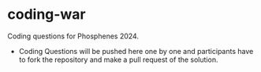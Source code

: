 # coding-war
Coding questions for Phosphenes 2024.
- Coding Questions will be pushed here one by one and participants have to fork the repository and make a pull request of the solution.
